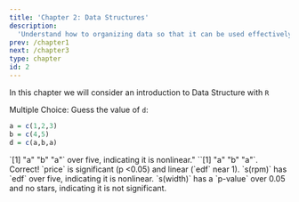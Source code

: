 ```yaml
---
title: 'Chapter 2: Data Structures'
description:
  'Understand how to organizing data so that it can be used effectively. '
prev: /chapter1
next: /chapter3
type: chapter
id: 2
---
```



<exercise id="1" title="General Information">

In this chapter we will consider an introduction to Data Structure with `R`

</exercise>


<exercise id="2" title="Introduction to vectors" type = "slides">

<slides source="chapter2_01"> 
</slides>



</exercise>

<exercise id="3" title="Introduction to vectors">

Multiple Choice: Guess the value of `d`:
  
```r
a = c(1,2,3)
b = c(4,5)
d = c(a,b,a)
```

<choice id="1">
<opt code=" [1] ">
`[1] "a" "b" "a"` over five, indicating it is nonlinear."
</opt>
<opt text="length" >
``[1] "a" "b" "a"`.
</opt>
<opt text="price" correct="true">
Correct! `price` is significant (p <0.05) and linear (`edf` near 1).
</opt>
<opt text="rpm">
`s(rpm)` has `edf` over five, indicating it is nonlinear.
</opt>
<opt text="width">
`s(width)` has a `p-value` over 0.05 and no stars, indicating it is not significant.
</opt>
</choice>

</exercise>

